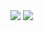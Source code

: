 <img src="https://capsule-render.vercel.app/api?type=waving&color=auto&height=200&section=header&text=WELCOME&fontSize=50&animation=fadeIn&fontAlignY=34">
<a href="https://opgc.me/#/users/jeffondev" target="_blank"><img src="https://prd-opgc-api.opgc.me/githubs/users/jeffondev/tag/?theme=basic" /></a>
<!--
**jeffondev/jeffondev** is a ✨ _special_ ✨ repository because its `README.md` (this file) appears on your GitHub profile.

Here are some ideas to get you started:

- 🔭 I’m currently working on ...
- 🌱 I’m currently learning ...
- 👯 I’m looking to collaborate on ...
- 🤔 I’m looking for help with ...
- 💬 Ask me about ...
- 📫 How to reach me: ...
- 😄 Pronouns: ...
- ⚡ Fun fact: ...
-->
